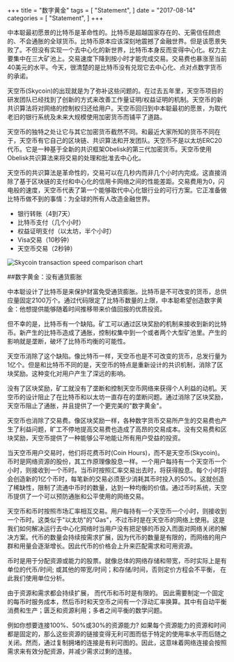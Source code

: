 +++
title = "数字黄金"
tags = [
    "Statement",
]
date = "2017-08-14"
categories = [
    "Statement",
]
+++

中本聪最初愿景的比特币是革命性的。比特币是超越国家存在的、无需信任顾虑的、不会通胀的全球货币。比特币原本应该深刻地震撼了金融世界。但是该愿景失败了。不但没有实现一个去中心化的新世界，比特币本身反而变得中心化。权力主要集中在三大矿池上。交易速度下降到按小时才能完成交易。交易费也暴涨至当前40美元的水平。今天，很清楚的是比特币没有兑现它去中心化、点对点数字货币的承诺。

天空币(Skycoin)的出现就是为了弥补这些问题的。在过去五年里，天空币项目的研发团队已经找到了创新的方式来改善工作量证明/权益证明的机制。天空币的新共识算法将对网络的控制权归还给用户。天空币回归到中本聪最初的愿景，为取代老旧的银行系统及未来大规模使用加密货币而铺平了道路。

天空币的独特之处让它与其它加密货币截然不同。和最近大家所知的货币不同在于，天空币有它自己的区块链、共识算法和开发团队。天空币不是以太坊ERC20代币。它是一种基于全新的共识框架Obelisk的第三代加密货币。天空币使用Obelisk共识算法来将交易的处理和批准去中心化。

天空币的共识算法是革命性的，交易可以在几秒内而非几个小时内完成。这直接消除了基于区块链的支付和中心化的信用卡网络之间的性能差距。交易费用为0，闪电般的速度，天空币代表了第一个能够取代中心化银行业的可行方案。它正准备做比特币做不到的事情：为全球的所有人改造金融世界。

- 银行转账（4到7天）
- 比特币支付（几个小时）
- 权益证明支付（以太坊，半个小时）
- Visa交易（10秒钟）
- 天空币交易（2秒钟）

![Skycoin transaction speed comparison chart](https://i.imgur.com/i0KNIIr.jpg)

##数字黄金：没有通货膨胀

中本聪设计了比特币是来保护财富免受通货膨胀。比特币是不可改变的货币，总供应量固定2100万个。通过代码限定了比特币数量的上限，中本聪希望创造数字黄金：他想提供能够随着时间推移带来价值回报的优质投资。

但不幸的是，比特币有一个缺陷。矿工可以通过区块奖励的机制来接收到新的比特币。新产生的比特币造成了通胀，控制权集中到一个或者两个大型矿池里。产生的影响就是垄断，破坏了比特币均衡的可能性。

天空币消除了这个缺陷。像比特币一样，天空币也是不可改变的货币，总发行量为1亿个。但是和比特币不同的是，天空币的特点是重新设计的共识机制，消除了区块奖励。这种变化对用户产生了深远的影响。

没有了区块奖励，矿工就没有了垄断和控制天空币网络来获得个人利益的动机。天空币的设计阻止了在比特币和以太坊一直存在的垄断问题。通过消除了区块奖励，天空币阻止了通胀，并且提供了一个更完美的&quot;数字黄金&quot;。

天空币也消除了交易费。像区块奖励一样，各种数字货币交易所产生的交易费也产生了利益问题，旷工不停地提高交易费也造成了高昂的交易成本。没有交易费和区块奖励，天空币提供了一种能够公平地能让所有用户受益的投资。

当天空币用户交易时，他们将花费币时(Coin Hours)，而不是天空币(Skycoin)。币时是网络资源的股份，其工作原理像股息一样。一个用户每持有一个天空币一个小时，则接收到一个币时。当币时按照汇率交易出去时，将获得股息。每个小时将会创造新的1亿个币时，每笔新的交易必须至少消耗其币时投入的50%。这就创造了稀缺性，限制了流通中币时的数量，达到一种均衡的价值。通过币时系统，天空币提供了一个可以预防通胀和公平使用的网络交易。

天空币和币时按照市场汇率相互交易。用户每持有一个天空币一个小时，则接收到一个币时。这类似于&quot;以太坊&quot;的&quot;Gas&quot;，不过币时是在天空币的网络上使用。这是我们如何解决运行去中心化网络时当用户没有把足够的币投入而面对网络关闭的解决方案。代币的数量会持续按需求扩展，因为代币的数量是有限的，而网络的用户群和用量会逐渐增长。因此代币的价格会上升来匹配需求和可用资源。

币时是用于分配资源或能力的股票。就像总体的网络存储和带宽，币时实际上是有单位的代币/时间; 或其他的带宽/时间；和存储/时间，否则定价方程会不平衡， 在此我们使用单位分析。

由于资源和需求都会持续扩展， 而代币和币时是有限的。 因此需要制定一个固定的每币时服务成本，然后币时和天空币之间有一个浮动汇率换算。其中有自动平衡消费和生产；匮乏和资源利用；多者之间平衡的数学问题。

例如你想要连接100%、50%或30%的资源能力? 如果每个资源能力的资源和时间都是固定的，那么这些资源的链接变得无利可图而低于特定的使用率水平而后随之关闭。然而，通过复制拥堵的连接是有利可图的。因此，这意味着网络连接会按照需求来有效分配资源，并减少需求过剩的连接。

